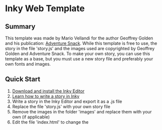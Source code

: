 # Inky Web Template

## Summary

This template was made by Mario Vellandi for the author Geoffrey Golden and his publication: [Adventure Snack](https://www.adventuresnack.com/).
While this template is free to use, the story in the file 'story.js' and the images used are copyrighted by Geoffrey Golden and Adventure Snack.
To make your own story, you can use this template as a base, but you must use a new story file and preferably your own fonts and images.

## Quick Start

1. [Download and install the Inky Editor](https://github.com/inkle/inky/releases)
2. [Learn how to write a story in Inky](https://www.inklestudios.com/ink/web-tutorial/)
3. Write a story in the Inky Editor and export it as a .js file
4. Replace the file 'story.js' with your own story file
5. Remove the images in the folder 'images' and replace them with your own (if applicable)
6. Edit the file 'index.html' to change the <title> and <h1 class="producer"> content
7. Use your own self-hosted or Google Fonts via '/assets/fonts.css', and edit '/styles/variables.css' to change the font variables
8. Remove/Modify the CNAME file for your own custom domain
9. Open the file 'index.html' in a browser and enjoy your story!
10. Host your story on GitHub Pages.

## Styling Images and Choices

Using the Inky Editor, you can add CSS classes to images and choices using the following format:
e.g. '# IMAGE: src&class=class1,class2,etc...'
e.g. '# IMAGE: img/mustang.jpg&class=block'

e.g. 'Choice text &class=class1,class2,etc...'
e.g. 'Enter the Graveyard &class=strike'

